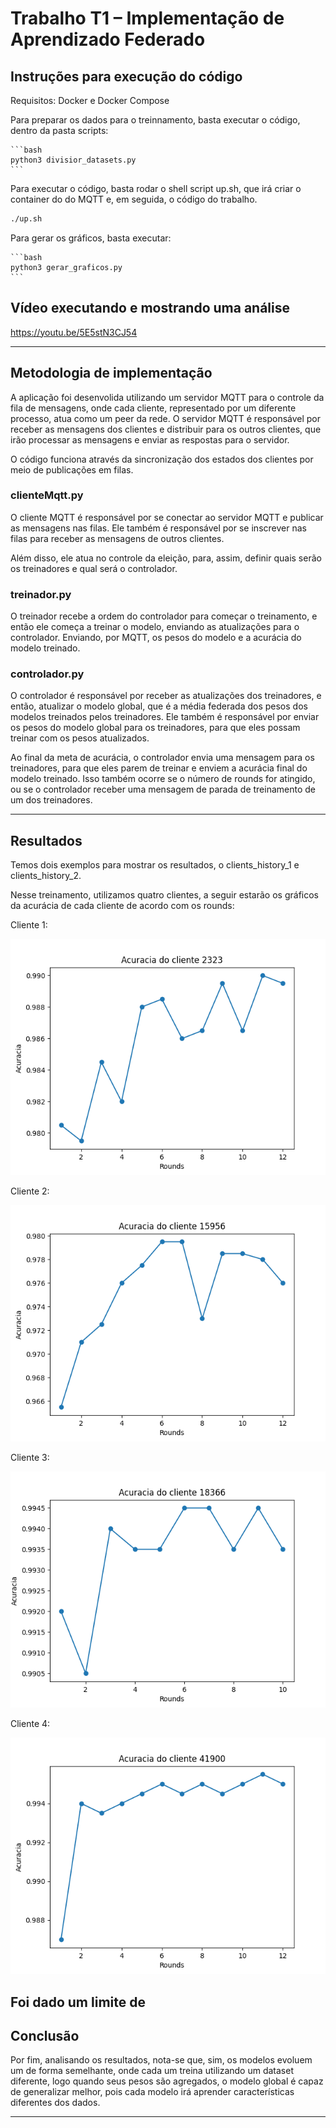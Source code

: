 # Trabalho T1 – Implementação de Aprendizado Federado

## Instruções para execução do código 

Requisitos: Docker e Docker Compose 

Para preparar os dados para o treinnamento, basta executar o código, dentro da pasta scripts: 
    
    ```bash 
    python3 divisior_datasets.py
    ```




Para executar o código, basta rodar o shell script up.sh, que irá criar o container do do MQTT e, em seguida, o código do trabalho.

```bash
./up.sh
```


Para gerar os gráficos, basta executar: 
    
    ```bash
    python3 gerar_graficos.py
    ```


## Vídeo executando e mostrando uma análise

https://youtu.be/5E5stN3CJ54

---

## Metodologia de implementação

A aplicação foi desenvolida utilizando um servidor MQTT para o controle da fila de mensagens, onde cada cliente, representado por um diferente processo, atua como um peer da rede. O servidor MQTT é responsável por receber as mensagens dos clientes e distribuir para os outros clientes, que irão processar as mensagens e enviar as respostas para o servidor.

O código funciona através da sincronização dos estados dos clientes por meio de publicações em filas. 

### clienteMqtt.py
O cliente MQTT é responsável por se conectar ao servidor MQTT e publicar as mensagens nas filas. Ele também é responsável por se inscrever nas filas para receber as mensagens de outros clientes.

Além disso, ele atua no controle da eleição, para, assim, definir quais serão os treinadores e qual será o controlador. 


### treinador.py

O treinador recebe a ordem do controlador para começar o treinamento, e então ele começa a treinar o modelo, enviando as atualizações para o controlador. Enviando, por MQTT, os pesos do modelo e a acurácia do modelo treinado. 


### controlador.py

O controlador é responsável por receber as atualizações dos treinadores, e então, atualizar o modelo global, que é a média federada dos pesos dos modelos treinados pelos treinadores. Ele também é responsável por enviar os pesos do modelo global para os treinadores, para que eles possam treinar com os pesos atualizados.

Ao final da meta de acurácia, o controlador envia uma mensagem para os treinadores, para que eles parem de treinar e enviem a acurácia final do modelo treinado. Isso também ocorre se o número de rounds for atingido, ou se o controlador receber uma mensagem de parada de treinamento de um dos treinadores.

---

## Resultados 

Temos dois exemplos para mostrar os resultados, o clients_history_1 e clients_history_2.

Nesse treinamento, utilizamos quatro clientes, a seguir estarão os gráficos da acurácia de cada cliente de acordo com os rounds:

Cliente 1:

![Gráfico do cliente 1](graficos_clients/acuracia_2323.png)

Cliente 2:

![Gráfico do cliente 2](graficos_clients/acuracia_15956.png)

Cliente 3:

![Gráfico do cliente 3](graficos_clients/acuracia_18366.png)


Cliente 4:

![Gráfico do cliente 4](graficos_clients/acuracia_41900.png)


Foi dado um limite de 
---

## Conclusão

Por fim, analisando os resultados, nota-se que, sim, os modelos evoluem um de forma semelhante, onde cada um treina utilizando um dataset diferente, logo quando seus pesos são agregados, o modelo global é capaz de generalizar melhor, pois cada modelo irá aprender características diferentes dos dados.

---